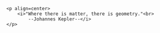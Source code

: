 
    <p align=center>
        <i>"Where there is matter, there is geometry."<br>
            --Johannes Kepler--</i>
    </p>
